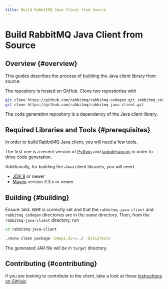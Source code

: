 ```yaml
---
title: Build RabbitMQ Java Client from Source
---
```

<!--
Copyright (c) 2005-2025 Broadcom. All Rights Reserved. The term "Broadcom" refers to Broadcom Inc. and/or its subsidiaries.

All rights reserved. This program and the accompanying materials
are made available under the terms of the under the Apache License,
Version 2.0 (the "License”); you may not use this file except in compliance
with the License. You may obtain a copy of the License at

https://www.apache.org/licenses/LICENSE-2.0

Unless required by applicable law or agreed to in writing, software
distributed under the License is distributed on an "AS IS" BASIS,
WITHOUT WARRANTIES OR CONDITIONS OF ANY KIND, either express or implied.
See the License for the specific language governing permissions and
limitations under the License.
-->

# Build RabbitMQ Java Client from Source

## Overview {#overview}

This guides describes the process of building the Java client library from source.

The repository is hosted on GitHub. Clone two repositories with

```bash
git clone https://github.com/rabbitmq/rabbitmq-codegen.git rabbitmq_codegen
git clone https://github.com/rabbitmq/rabbitmq-java-client.git
```

The code generation repository is a dependency of
the Java client library.


## Required Libraries and Tools {#prerequisites}

In order to build RabbitMQ Java client, you will need a few tools.

The first one is a recent version of [Python](http://www.python.org/download/) and
[simplejson.py](http://pypi.python.org/pypi/simplejson)
in order to drive code generation.

Additionally, for building the Java client libraries, you will need

 * [JDK 8](http://www.oracle.com/technetwork/java/javase/downloads/index.html) or newer
 * [Maven](http://maven.apache.org/) version 3.3.x or newer.


## Building {#building}

Ensure <code>JAVA_HOME</code> is correctly set and
that the <code>rabbitmq-java-client</code> and
<code>rabbitmq_codegen</code> directories are in
the same directory. Then, from the <code>rabbitmq-java-client</code> directory, run

```bash
cd rabbitmq-java-client

./mvnw clean package -Ddeps.dir=../ -DskipTests
```

The generated JAR file will be in <code>target</code> directory.


## Contributing {#contributing}

If you are looking to contribute to the client, take a look at these
[instructions on GitHub](https://github.com/rabbitmq/rabbitmq-java-client#contributing).
